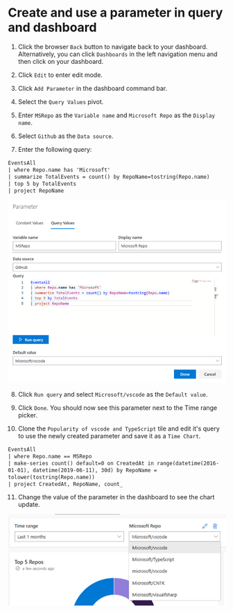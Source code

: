 # Create and use a parameter in query and dashboard

1. Click the browser `Back` button to navigate back to your dashboard. Alternatively, you can click `Dashboards` in the left navigation menu and then click on your dashboard.

2. Click `Edit` to enter edit mode.

3. Click `Add Parameter` in the dashboard command bar.

4. Select the `Query Values` pivot.

5. Enter `MSRepo` as the `Variable name` and `Microsoft Repo` as the `Display name`.

6. Select `Github` as the `Data source`.

7. Enter the following query:

```
EventsAll
| where Repo.name has 'Microsoft'
| summarize TotalEvents = count() by RepoName=tostring(Repo.name)
| top 5 by TotalEvents
| project RepoName
```

![](../images/Parameter_Query.png)

8. Click `Run query` and select `Microsoft/vscode` as the `Default value`.

9. Click `Done`. You should now see this parameter next to the Time range picker.

10. Clone the `Popularity of vscode and TypeScript` tile and edit it's query to use the newly created parameter and save it as a `Time Chart`.

```
EventsAll
| where Repo.name == MSRepo
| make-series count() default=0 on CreatedAt in range(datetime(2016-01-01), datetime(2019-06-11), 30d) by RepoName = tolower(tostring(Repo.name))
| project CreatedAt, RepoName, count_
```

11. Change the value of the parameter in the dashboard to see the chart update.

![](../images/ParameterInDashboard.png)
